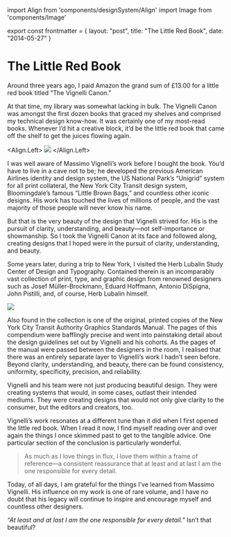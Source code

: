 import Align from 'components/designSystem/Align'
import Image from 'components/Image'

export const frontmatter = {
layout: "post",
title: "The Little Red Book",
date: "2014-05-27"
}

# The Little Red Book

Around three years ago, I paid Amazon the grand sum of £13.00 for a little red
book titled “The Vignelli Canon.”

At that time, my library was somewhat lacking in bulk. The Vignelli Canon was
amongst the first dozen books that graced my shelves and comprised my technical
design know-how. It was certainly one of my most-read books. Whenever I’d hit a
creative block, it’d be the little red book that came off the shelf to get the
juices flowing again.

<Align.Left>
<Image src="2014/05/vignelli-canon.jpg" />
</Align.Left>

I was well aware of Massimo Vignelli’s work before I bought the book. You’d have
to live in a cave not to be; he developed the previous American Airlines
identity and design system, the US National Park’s “Unigrid” system for all
print collateral, the New York City Transit design system, Bloomingdale’s famous
“Little Brown Bags,” and countless other iconic designs. His work has touched
the lives of millions of people, and the vast majority of those people will
never know his name.

But that is the very beauty of the design that Vignelli strived for. His is the
pursuit of clarity, understanding, and beauty—not self-importance or
showmanship. So I took the Vignelli Canon at its face and followed along,
creating designs that I hoped were in the pursuit of clarity, understanding, and
beauty.

Some years later, during a trip to New York, I visited the Herb Lubalin Study
Center of Design and Typography. Contained therein is an incomparably vast
collection of print, type, and graphic design from renowned designers such as
Josef Müller-Brockmann, Eduard Hoffmann, Antonio DiSpigna, John Pistilli, and,
of course, Herb Lubalin himself.

<Image src="2014/05/nyctagsm.jpg" />

Also found in the collection is one of the original, printed copies of the New
York City Transit Authority Graphics Standards Manual. The pages of this
compendium were bafflingly precise and went into painstaking detail about the
design guidelines set out by Vignelli and his cohorts. As the pages of the
manual were passed between the designers in the room, I realised that there was
an entirely separate layer to Vignelli’s work I hadn’t seen before. Beyond
clarity, understanding, and beauty, there can be found consistency, uniformity,
specificity, precision, and reliability.

Vignelli and his team were not just producing beautiful design. They were
creating systems that would, in some cases, outlast their intended mediums. They
were creating designs that would not only give clarity to the consumer, but the
editors and creators, too.

Vignelli’s work resonates at a different tune than it did when I first opened
the little red book. When I read it now, I find myself reading over and over
again the things I once skimmed past to get to the tangible advice. One
particular section of the conclusion is particularly wonderful.

> As much as I love things in flux, I love them within a frame of reference—a
> consistent reassurance that at least and at last I am the one responsible for
> every detail.

Today, of all days, I am grateful for the things I’ve learned from Massimo
Vignelli. His influence on my work is one of rare volume, and I have no doubt
that his legacy will continue to inspire and encourage myself and countless
other designers.

_“At least and at last I am the one responsible for every detail.”_ Isn’t that
beautiful?
